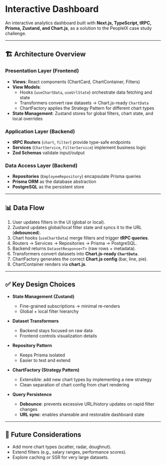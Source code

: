 # Interactive Dashboard

An interactive analytics dashboard built with **Next.js, TypeScript, tRPC, Prisma, Zustand, and Chart.js**, as a solution to the PeopleIX case study challenge.

---

## 🏗️ Architecture Overview

### Presentation Layer (Frontend)
- **Views**: React components (ChartCard, ChartContainer, Filters)  
- **View Models**:  
  - Hooks (`useChartData`, `useUrlState`) orchestrate data fetching and state  
  - Transformers convert raw datasets → Chart.js-ready `ChartData`  
  - ChartFactory applies the Strategy Pattern for different chart types  
- **State Management**: Zustand stores for global filters, chart state, and local overrides  

### Application Layer (Backend)
- **tRPC Routers** (`chart`, `filter`) provide type-safe endpoints  
- **Services** (`ChartService`, `FilterService`) implement business logic  
- **Zod Schemas** validate input/output  

### Data Access Layer (Backend)
- **Repositories** (`EmployeeRepository`) encapsulate Prisma queries  
- **Prisma ORM** as the database abstraction  
- **PostgreSQL** as the persistent store  

---

## 📊 Data Flow

1. User updates filters in the UI (global or local).  
2. Zustand updates global/local filter state and syncs it to the URL (**debounced**).  
3. Chart hooks (`useChartData`) merge filters and trigger **tRPC queries**.  
4. Routers → Services → Repositories → Prisma → PostgreSQL.  
5. Backend returns `DatasetResponse<T>` (raw rows + metadata).  
6. Transformers convert datasets into **Chart.js-ready `ChartData`**.  
7. ChartFactory generates the correct **Chart.js config** (bar, line, pie).  
8. ChartContainer renders via **chart.js**.  

---

## ✅ Key Design Choices

- **State Management (Zustand)**  
  - Fine-grained subscriptions → minimal re-renders  
  - Global + local filter hierarchy  

- **Dataset Transformers**  
  - Backend stays focused on raw data  
  - Frontend controls visualization details  

- **Repository Pattern**  
  - Keeps Prisma isolated  
  - Easier to test and extend  

- **ChartFactory (Strategy Pattern)**  
  - Extensible: add new chart types by implementing a new strategy  
  - Clean separation of chart config from chart rendering  

- **Query Persistence**  
  - **Debounce**: prevents excessive URL/history updates on rapid filter changes  
  - **URL sync**: enables shareable and restorable dashboard state  

---

## 🚀 Future Considerations

- Add more chart types (scatter, radar, doughnut).  
- Extend filters (e.g., salary ranges, performance scores).  
- Explore caching or SSR for very large datasets.  